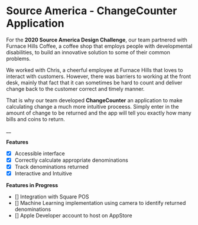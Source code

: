 # Source America - ChangeCounter Application

For the __2020 Source America Design Challenge__, our team partnered with Furnace Hills Coffee, a coffee shop that employs people with developmental disabilities, to build an innovative solution to some of their common problems.

We worked with Chris, a cheerful employee at Furnace Hills that loves to interact with customers. However, there was barriers to working at the front desk, mainly that fact that it can sometimes be hard to count and deliver change back to the customer correct and timely manner.

That is why our team developed __ChangeCounter__ an application to make calculating change a much more intuitive proceess. Simply enter in the amount of change to be returned and the app will tell you exactly how many bills and coins to return.

__

__Features__
- [x] Accessible interface
- [x] Correctly calculate appropriate denominations
- [x] Track denominations returned
- [x] Interactive and Intuitive

__Features in Progress__
- [] Integration with Square POS
- [] Machine Learning implementation using camera to identify returned denominations
- [] Apple Developer account to host on AppStore

